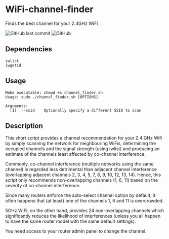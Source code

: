 # WiFi-channel-finder
Finds the best channel for your 2.4GHz WiFi

![GitHub last commit](https://img.shields.io/github/last-commit/thomasgruebl/WiFi-channel-finder?style=plastic) ![GitHub](https://img.shields.io/github/license/thomasgruebl/WiFi-channel-finder?style=plastic)

**Dependencies**
---

```
iwlist
iwgetid
```

**Usage**
---

```
Make executable: chmod +x channel_finder.sh
Usage: sudo ./channel_finder.sh [OPTIONS]

Arguments:
  [1]  --ssid    Optionally specify a different SSID to scan
```

**Description**
---

This short script provides a channel recommendation for your 2.4 GHz Wifi by simply scanning the network for neighbouring WiFis,
determining the occupied channels and the signal strength (using iwlist) and producing an estimate of the channels least affected by co-channel interference.

Commonly, co-channel interference (multiple networks using the same channel) is regarded less detrimental than adjacent channel interference (overlapping adjacent channels 2, 3, 4, 5, 7, 8, 9, 10, 12, 13, 14). Hence, this script only recommends non-overlapping channels (1, 6, 11) based on the severity of co-channel interference.

Since many routers enforce the auto-select channel option by default, it often happens that (at least) one of the channels 1, 6 and 11 is overcrowded.

5GHz WiFi, on the other hand, provides 24 non-overlapping channels which significantly reduces the likelihood
of interferences (unless you all happen to have the same router model with the same default settings).

You need access to your router admin panel to change the channel.

